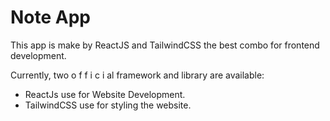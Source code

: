 # Note App

This app is make by ReactJS and TailwindCSS the best combo for frontend development.

Currently, two o f f i c i al framework and library are available:

- ReactJs use for Website Development.
- TailwindCSS use for styling the website.

